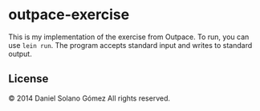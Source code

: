 # outpace-exercise

This is my implementation of the exercise from Outpace.  To run, you can use
`lein run`.  The program accepts standard input and writes to standard output.

## License

© 2014 Daniel Solano Gómez
All rights reserved.
